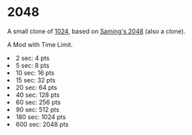 # 2048
A small clone of [1024](https://play.google.com/store/apps/details?id=com.veewo.a1024), based on [Saming's 2048](http://saming.fr/p/2048/) (also a clone).

A Mod with Time Limit. 

<li>2 sec: 4 pts</li>
<li>5 sec: 8 pts</li>
<li>10 sec: 16 pts</li>
<li>15 sec: 32 pts</li>
<li>20 sec: 64 pts</li>
<li>40 sec: 128 pts</li>
<li>60 sec: 256 pts</li>
<li>90 sec: 512 pts</li>
<li>180 sec: 1024 pts</li>
<li>600 sec: 2048 pts</li>


